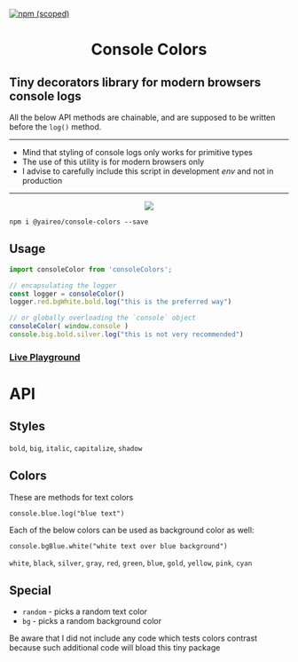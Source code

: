 [![npm (scoped)](https://img.shields.io/npm/v/@yaireo/console-colors.svg)](https://www.npmjs.com/package/@yaireo/console-colors)
<h1 align="center">
    Console Colors 
</h1>

## Tiny decorators library for modern browsers console logs

All the below API methods are chainable, and are supposed to be written before the `log()` method.

----
- Mind that styling of console logs only works for primitive types
- The use of this utility is for modern browsers only
- I advise to carefully include this script in development *env* and not in production
----

<p align="center">
    <img src="/demo.png">
<p>
    
    npm i @yaireo/console-colors --save

## Usage

```js
import consoleColor from 'consoleColors';

// encapsulating the logger
const logger = consoleColor() 
logger.red.bgWhite.bold.log("this is the preferred way")

// or globally overloading the `console` object
consoleColor( window.console ) 
console.big.bold.silver.log("this is not very recommended")
```

### [Live Playground](https://d4268d27b69346278c2b60e6c4730a8c.production.codepen.codes)

# API

## Styles

`bold`, `big`, `italic`, `capitalize`, `shadow`

## Colors

These are methods for text colors 

    console.blue.log("blue text")

Each of the below colors can be used as background color as well:

    console.bgBlue.white("white text over blue background")

`white`, `black`, `silver`, `gray`, `red`, `green`, `blue`, `gold`, `yellow`, `pink`, `cyan`

## Special

- `random` - picks a random text color
- `bg` - picks a random background color

Be aware that I did not include any code which tests colors contrast because such additional code will bload this tiny package
